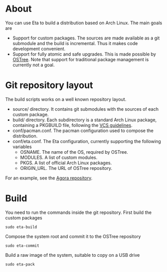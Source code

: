 # About

You can use Eta to build a distribution based on Arch Linux. The main goals are

* Support for custom packages. The sources are made available as a git
submodule and the build is incremental. Thus it makes code development
convenient.
* Support for fully atomic and safe upgrades. This is made possible by
[OSTree](https://wiki.gnome.org/OSTree). Note that support for traditional
package management is currently not a goal.

# Git repository layout

The build scripts works on a well known repository layout.

* source/ directory. It contains git submodules with the sources of each custom
package.
* build/ directory. Each subdirectory is a standard Arch Linux package, containing a PKGBUILD file, following the [VCS guidelines](https://wiki.archlinux.org/index.php/VCS_PKGBUILD_Guidelines).
* conf/pacman.conf. The pacman configuration used to compose the distribution.
* conf/eta.conf. The Eta configuration, currently supporting the following
variables
    * OSNAME. The name of the OS, required by OSTree.
    * MODULES. A list of custom modules.
    * PKGS. A list of official Arch Linux packages.
    * ORIGIN_URL. The URL of OSTree repository.

For an example, see the [Agora repository](https://github.com/ayopa/agora).

# Build

You need to run the commands inside the git repository. First build the custom
packages

    sudo eta-build

Compose the system root and commit it to the OSTree repository

    sudo eta-commit

Build a raw image of the system, suitable to copy on a USB drive

    sudo eta-pack
